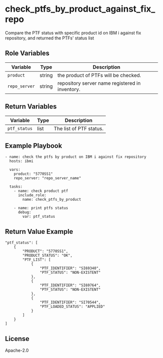 check_ptfs_by_product_against_fix_repo
=========

Compare the PTF status with specific product id on IBM i against fix repository, and returned the PTFs' status list

Role Variables
--------------

| Variable              | Type          | Description                                               |
|-----------------------|---------------|-----------------------------------------------------------|
| `product`             | string        | the product of PTFs will be checked.                      |
| `repo_server`         | string        | repository server name registered in inventory.           |

Return Variables
--------------

| Variable              | Type          | Description                                               |
|-----------------------|---------------|-----------------------------------------------------------|
| `ptf_status`          | list          | The list of PTF status.                                   |

Example Playbook
----------------
```
- name: check the ptfs by product on IBM i against fix repository
  hosts: ibmi

  vars:
    product: "5770SS1"
    repo_server: "repo_server_name"

  tasks:
    - name: check product ptf
      include_role:
        name: check_ptfs_by_product

    - name: print ptfs status
      debug:
        var: ptf_status

```

Return Value Example
----------------
```
"ptf_status": [
    {
        "PRODUCT": "5770SS1",
        "PRODUCT_STATUS": "OK",
        "PTF_LIST": [
            {
                "PTF_IDENTIFIER": "SI69340",
                "PTF_STATUS": "NON-EXISTENT"
            },
            {
                "PTF_IDENTIFIER": "SI69764",
                "PTF_STATUS": "NON-EXISTENT"
            },
            {
                "PTF_IDENTIFIER": "SI70544",
                "PTF_LOADED_STATUS": "APPLIED"
            }
        ]
    }
]
```

License
-------

Apache-2.0
